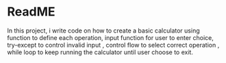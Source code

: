 # ReadME

In this project, i write code on how to create a basic calculator using function to define each operation, input function for user to enter choice, try-except to control invalid input , control flow to select correct operation  , while loop to keep running the calculator until user choose to exit.
